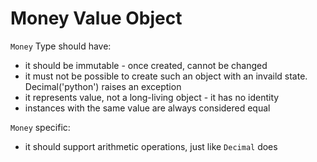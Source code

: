 # Money Value Object

`Money` Type should have:

- it should be immutable - once created, cannot be changed
- it must not be possible to create such an object with an invaild state. Decimal('python') raises an exception
- it represents value, not a long-living object - it has no identity
- instances with the same value are always considered equal

`Money` specific:

- it should support arithmetic operations, just like `Decimal` does
